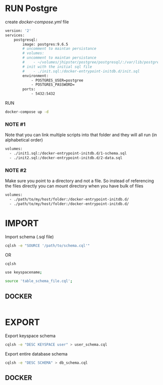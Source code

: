 # RUN Postgre

create *docker-compose.yml* file

```bash
version: '2'
services:
    postgresql:
        image: postgres:9.6.5
        # uncomment to maintan persistance
        # volumes:
        # uncomment to maintan persistance
        #    - ~/volumes/jhipster/postgree/postgresql/:/var/lib/postgresql/data/
        # init with the initial sql file
        #    - ./init.sql:/docker-entrypoint-initdb.d/init.sql
        environment:
            - POSTGRES_USER=postgree
            - POSTGRES_PASSWORD=
        ports:
            - 5432:5432

```
RUN

```bash
docker-compose up -d
```

### NOTE #1

Note that you can link multiple scripts into that folder and they will all run (in alphabetical order)

```bash
volumes:
  - ./init1.sql:/docker-entrypoint-initdb.d/1-schema.sql
  - ./init2.sql:/docker-entrypoint-initdb.d/2-data.sql
```
### NOTE #2

Make sure you point to a directory and not a file. So instead of referencing the files directly you can mount directory when you have bulk of files

```bash
volumes:
  - ./path/to/my/host/folder:/docker-entrypoint-initdb.d/
  - ./path/to/my/host/folder:/docker-entrypoint-initdb.d/

```

# IMPORT 

Import schema (.sql file)

```bash
cqlsh -e "SOURCE '/path/to/schema.cql'"
```

OR

```bash
cqlsh

use keyspacename; 

source 'table_schema_file.cql';
```

## DOCKER 

```bash

```

# EXPORT

Export keyspace schema

```bash
cqlsh -e "DESC KEYSPACE user" > user_schema.cql
```

Export entire database schema

```bash
cqlsh -e "DESC SCHEMA" > db_schema.cql
```

## DOCKER

```bash
```
